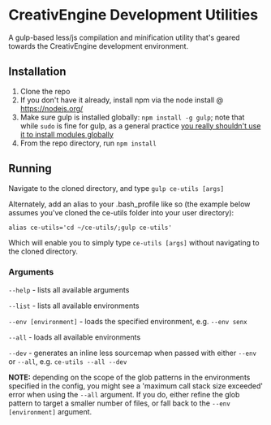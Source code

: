 # CreativEngine Development Utilities

A gulp-based less/js compilation and minification utility that's geared towards the CreativEngine development environment.

## Installation

1. Clone the repo
2. If you don't have it already, install npm via the node install @ https://nodejs.org/
3. Make sure gulp is installed globally: `npm install -g gulp`; note that while `sudo` is fine for gulp, as a general practice [you really shouldn't use it to install modules globally](https://docs.npmjs.com/getting-started/fixing-npm-permissions)
4. From the repo directory, run `npm install`

## Running

Navigate to the cloned directory, and type `gulp ce-utils [args]`

Alternately, add an alias to your .bash_profile like so (the example below assumes you've cloned the ce-utils folder into your user directory):

`alias ce-utils='cd ~/ce-utils/;gulp ce-utils'`

Which will enable you to simply type `ce-utils [args]` without navigating to the cloned directory.

### Arguments

`--help` - lists all available arguments

`--list` - lists all available environments

`--env [environment]` - loads the specified environment, e.g. `--env senx`

`--all` - loads all available environments

`--dev` - generates an inline less sourcemap when passed with either `--env` or `--all`, e.g. `ce-utils --all --dev`

**NOTE:** depending on the scope of the glob patterns in the environments specified in the config, you might see a 'maximum call stack size exceeded' error when using the `--all` argument. If you do, either refine the glob pattern to target a smaller number of files, or fall back to the `--env [environment]` argument.
